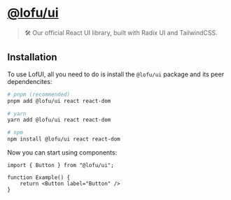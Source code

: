 # [@lofu/ui](https://npmjs.com/packages/@lofu/ui)

> 🛠️ Our official React UI library, built with Radix UI and TailwindCSS.

## Installation

To use LofUI, all you need to do is install the `@lofu/ui` package and its peer dependencites:

```sh
# pnpm (recommended)
pnpm add @lofu/ui react react-dom

# yarn
yarn add @lofu/ui react react-dom

# npm
npm install @lofu/ui react react-dom
```

Now you can start using components:

```tsx
import { Button } from "@lofu/ui";

function Example() {
    return <Button label="Button" />
}
```
